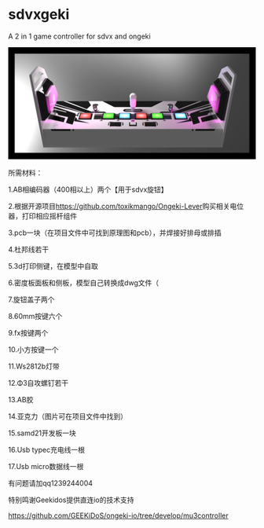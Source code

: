 # sdvxgeki

A 2 in 1 game controller for sdvx and ongeki

![image](https://github.com/hlcmOxO/sdvxgeki/blob/main/images/IMG_8444.PNG?raw=true)


所需材料：

1.AB相编码器（400相以上）两个【用于sdvx旋钮】

2.根据开源项目<https://github.com/toxikmango/Ongeki-Lever>购买相关电位器，打印相应摇杆组件

3.pcb一块（在项目文件中可找到原理图和pcb），并焊接好排母或排插

4.杜邦线若干

5.3d打印侧键，在模型中自取

6.密度板面板和侧板，模型自己转换成dwg文件（

7.旋钮盖子两个

8.60mm按键六个

9.fx按键两个

10.小方按键一个

11.Ws2812b灯带

12.Φ3自攻螺钉若干

13.AB胶

14.亚克力（图片可在项目文件中找到）

15.samd21开发板一块

16.Usb typec充电线一根

17.Usb micro数据线一根

有问题请加qq1239244004

特别鸣谢Geekidos提供直连io的技术支持

https://github.com/GEEKiDoS/ongeki-io/tree/develop/mu3controller
